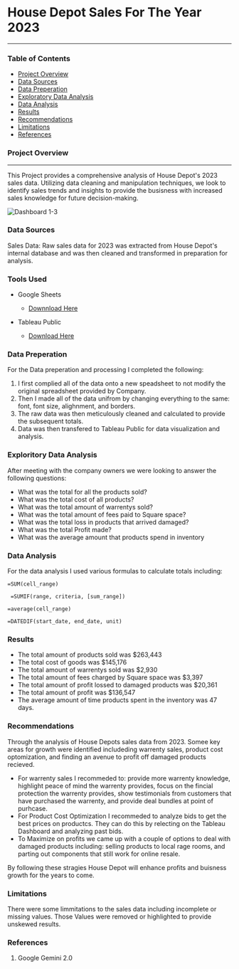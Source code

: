 # House Depot Sales For The Year 2023
---

### Table of Contents

- [Project Overview](#project_overview)
- [Data Sources](#data_sources)
- [Data Preperation](#data_preperation)
- [Exploratory Data Analysis](#exporatory_data_analysis)
- [Data Analysis](#data_analysis)
- [Results](#results)
- [Recommendations](#recommendations)
- [Limitations](#limitations)
- [References](#references)



### Project Overview
---

This Project provides a comprehensive analysis of House Depot's 2023 sales data. Utilizing data cleaning and manipulation techniques, we look to identify sales trends and insights to provide the busisness with increased sales knowledge for future decision-making.

![Dashboard 1-3](https://github.com/user-attachments/assets/e93747eb-c696-43f4-a308-32ce5e121337)



### Data Sources

Sales Data: Raw sales data for 2023 was extracted from House Depot's internal database and was then cleaned and transformed in preparation for analysis.

### Tools Used

  - Google Sheets
    - [Downnload Here](https://github.com/BrandonDuenas/House-Depot-Sales-2023/blob/main/Yearly%20HD%20-%20Sheet1.csv)

  - Tableau Public
    - [Download Here](https://public.tableau.com/views/YearlysalesHouseDepot/Dashboard1?:language=en-US&:sid=&:redirect=auth&:display_count=n&:origin=viz_share_link)

### Data Preperation 

For the Data preperation and processing I completed the following:
  1. I first complied all of the data onto a new speadsheet to not modify the original spreadsheet provided by Company.
  2. Then I made all of the data unifrom by changing everything to the same: font, font size, alighnment, and borders.
  3. The raw data was then meticulously cleaned and calculated to provide the subsequent totals.
  4. Data was then transfered to Tableau Public for  data visualization and analysis.

### Exploritory Data Analysis

After meeting with the company owners we were looking to answer the following questions:
  -  What was the total for all the products sold?
  -  What was the total cost of all products?
  -  What was the total amount of warrentys sold?
  -  What was the total amount of fees paid to Square space?
  -  What was the total loss in products that arrived damaged?
  -  What was the total Profit made?
  -  What was the average amount that products spend in inventory
    
### Data Analysis

For the data analysis I used various formulas to calculate totals including:
``` Google Sheets
=SUM(cell_range)
```
``` Google Sheets
 =SUMIF(range, criteria, [sum_range])
```
``` Google Sheets
=average(cell_range)
```
``` Google Sheets
=DATEDIF(start_date, end_date, unit)
```

### Results
  - The total amount of products sold was $263,443
  - The total cost of goods was $145,176
  - The total amount of warrentys sold was $2,930
  - The total amount of fees charged by Square space was $3,397
  - The total amount of profit lossed to damaged products was $20,361
  - The total amount of profit was $136,547
  - The average amount of time products spent in the inventory was 47 days.

### Recommendations

Through the analysis of House Depots sales data from 2023. Somee key areas for growth were identified includeding warrenty sales, product cost optomization, and finding an avenue to profit off damaged products recieved.

  - For warrenty sales I recommeded to: provide more warrenty knowledge, highlight peace of mind the warrenty provides, focus on the fincial protection the warrenty provides, show testimonials from customers that have purchased the warrenty, and provide deal bundles at point of purhcase.
  - For Product Cost Optimization I recommeded to analyze bids to get the best prices on productcs. They can do this by relecting on the Tableau Dashboard and analyzing past bids.
  - To Maximize on profits we came up with a couple of options to deal with damaged products including: selling products to local rage rooms, and parting out components that still work for online resale.

By following these stragies House Depot will enhance profits and buisness growth for the years to come.

### Limitations

There were some limmitations to the sales data including incomplete or missing values. Those Values were removed or highlighted to provide unskewed results.

### References

1. Google Gemini 2.0
